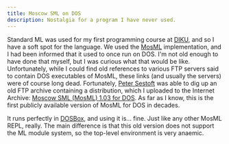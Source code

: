 ```yaml
---
title: Moscow SML on DOS
description: Nostalgia for a program I have never used.
---
```


Standard ML was used for my first programming course at
[DIKU](https://diku.dk), and so I have a soft spot for the language.
We used the [MosML](https://mosml.org/) implementation, and I had been
informed that it used to once run on DOS.  I'm not old enough to have
done that myself, but I was curious what that would be like.
Unfortunately, while I could find old references to various FTP
servers said to contain DOS executables of MosML, these links (and
usually the servers) were of course long dead.  Fortunately, [Peter
Sestoft](http://www.itu.dk/people/sestoft/) was able to dig up an old
FTP archive containing a distribution, which I uploaded to the
Internet Archive: [Moscow SML (MosML) 1.03 for
DOS](https://archive.org/details/mos1bin).  As far as I know, this is
the first publicly available version of MosML for DOS in decades.

It runs perfectly in [DOSBox](https://www.dosbox.com/), and using it
is... fine.  Just like any other MosML REPL, really.  The main
difference is that this old version does not support the ML module
system, so the top-level environment is very anaemic.
